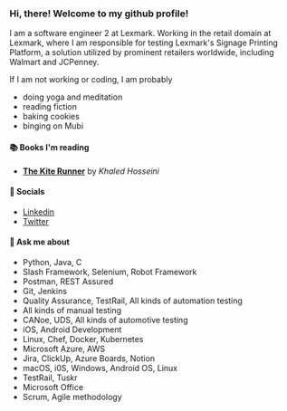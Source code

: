 ### Hi, there! Welcome to my github profile!</h1>

I am a software engineer 2 at Lexmark. Working in the retail domain at Lexmark, where I am responsible for testing Lexmark's Signage Printing Platform, a solution utilized by prominent retailers worldwide, including Walmart and JCPenney.

If I am not working or coding, I am probably 
- doing yoga and meditation
- reading fiction
- baking cookies
- binging on Mubi

#### 📚 Books I'm reading
- **[The Kite Runner](https://literal.club/book/the-kite-runner-ez54a)** by _Khaled Hosseini_

#### 💬 Socials
- [Linkedin](https://www.linkedin.com/in/samarpita-roy/)
- [Twitter](https://twitter.com/tinnyRoyyy)

#### 🔧 Ask me about
- Python, Java, C
- Slash Framework, Selenium, Robot Framework
- Postman, REST Assured
- Git, Jenkins
- Quality Assurance, TestRail, All kinds of automation testing
- All kinds of manual testing
- CANoe, UDS, All kinds of automotive testing
- iOS, Android Development
- Linux, Chef, Docker, Kubernetes
- Microsoft Azure, AWS
- Jira, ClickUp, Azure Boards, Notion
- macOS, i0S, Windows, Android OS, Linux
- TestRail, Tuskr
- Microsoft Office
- Scrum, Agile methodology

<br />
<br />
